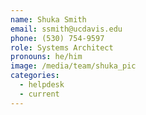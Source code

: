 ```yaml
---
name: Shuka Smith
email: ssmith@ucdavis.edu
phone: (530) 754-9597
role: Systems Architect
pronouns: he/him
image: /media/team/shuka_pic
categories:
  - helpdesk
  - current
---
```

